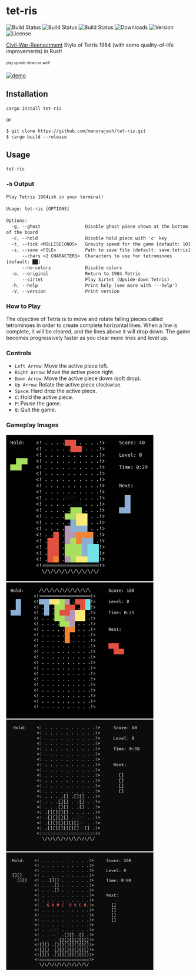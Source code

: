 # tet-ris
![Build Status](https://github.com/manorajesh/tet-ris/actions/workflows/MacOS.yml/badge.svg)
![Build Status](https://github.com/manorajesh/tet-ris/actions/workflows/Linux.yml/badge.svg)
![Build Status](https://github.com/manorajesh/tet-ris/actions/workflows/Windows.yml/badge.svg)
![Downloads](https://img.shields.io/crates/d/tet-ris)
![Version](https://img.shields.io/crates/v/tet-ris)
![License](https://img.shields.io/crates/l/tet-ris)

[Civil-War-Reenactment](https://www.reddit.com/r/programming/comments/wu56a0/comment/ilauaz0/?utm_source=share&utm_medium=web3x) Style of Tetris 1984 (with some quality-of-life improvements) in Rust! 

<sub><sup>play upside-down as well!</sup></sub>

[![demo](https://asciinema.org/a/0PSmnvMDN4jZkJEKsC8J1bZTG.svg)](https://asciinema.org/a/0PSmnvMDN4jZkJEKsC8J1bZTG?t=5?autoplay=1)

## Installation
```shell
cargo install tet-ris
```
or
```shell
$ git clone https://github.com/manorajesh/tet-ris.git
$ cargo build --release
```

## Usage
```shell
tet-ris
```
### `-h` Output
```shell
Play Tetris 1984ish in your terminal!

Usage: tet-ris [OPTIONS]

Options:
  -g, --ghost                 Disable ghost piece shown at the bottom of the board
  -c, --hold                  Disable hold piece with 'c' key
  -t, --tick <MILLISECONDS>   Gravity speed for the game [default: 10]
  -s, --save <FILE>           Path to save file [default: save.tetris]
      --chars <2 CHARACTERS>  Characters to use for tetrominoes [default: ██]
      --no-colors             Disable colors
  -o, --original              Return to 1984 Tetris
      --sirtet                Play Sirtet (Upside-down Tetris)
  -h, --help                  Print help (see more with '--help')
  -V, --version               Print version
```

### How to Play
The objective of Tetris is to move and rotate falling pieces called tetrominoes in order to create complete horizontal lines. When a line is complete, it will be cleared, and the lines above it will drop down. The game becomes progressively faster as you clear more lines and level up.

### Controls
* `Left Arrow`: Move the active piece left.
* `Right Arrow`: Move the active piece right.
* `Down Arrow`: Move the active piece down (soft drop).
* `Up Arrow`: Rotate the active piece clockwise.
* `Space`: Hard drop the active piece.
* `C`: Hold the active piece.
* `P`: Pause the game.
* `Q`: Quit the game.

### Gameplay Images

<img src="https://github.com/manorajesh/tet-ris/blob/master/images/color.png?raw=true" width=400>

<img src="https://github.com/manorajesh/tet-ris/blob/master/images/sirtet.png?raw=true" width=400>

<img src="https://github.com/manorajesh/tet-ris/blob/master/images/game.png?raw=true" width=400>

<img src="https://github.com/manorajesh/tet-ris/blob/master/images/game_over.png?raw=true" width=400>